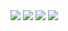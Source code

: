 <div>
  <a href="https://linkedin.com/in/sashasyedin" target="_blank"><img src="https://img.shields.io/badge/-LinkedIn-%23333?style=for-the-badge&logo=linkedin&logoColor=white"></a>
  <a href="https://leetcode.com/sashasyedin" target="_blank"><img src="https://img.shields.io/badge/-LinkedIn-%23333?style=for-the-badge&logo=leetcode&logoColor=white"></a>
  <a href="https://discord.com/users/1115970554227335209" target="_blank"><img src="https://img.shields.io/badge/-Discord-%23333?style=for-the-badge&logo=discord&logoColor=white"></a>
  <a href="https://telegram.me/sashasyedin" target="_blank"><img src="https://img.shields.io/badge/-Telegram-%23333?style=for-the-badge&logo=telegram&logoColor=white"></a>
</div>
